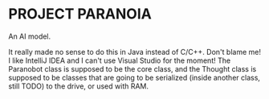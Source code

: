 # PROJECT PARANOIA
An AI model.

It really made no sense to do this in Java instead of C/C++.
Don't blame me! I like IntelliJ IDEA and I can't use Visual Studio for the moment!
The Paranobot class is supposed to be the core class, and the Thought class is supposed to be classes that are going to be serialized (inside another class, still TODO) to the drive, or used with RAM.
